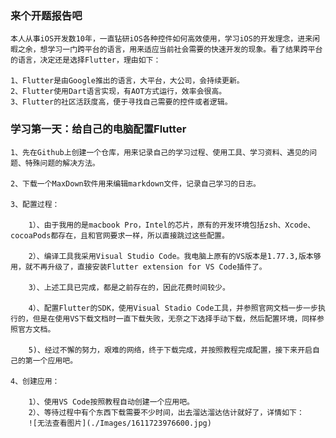 ### 来个开题报告吧

	本人从事iOS开发数10年，一直钻研iOS各种控件如何高效使用，学习iOS的开发理念，进来闲暇之余，想学习一门跨平台的语言，用来适应当前社会需要的快速开发的现象。看了结果跨平台的语言，决定还是选择Flutter，理由如下：

	1、Flutter是由Google推出的语言，大平台，大公司，会持续更新。
	2、Flutter使用Dart语言实现，有AOT方式运行，效率会很高。
	3、Flutter的社区活跃度高，便于寻找自己需要的控件或者逻辑。


### 学习第一天：给自己的电脑配置Flutter

	1、先在Github上创建一个仓库，用来记录自己的学习过程、使用工具、学习资料、遇见的问题、特殊问题的解决方法。
	
	2、下载一个MaxDown软件用来编辑markdown文件，记录自己学习的日志。
	
	3、配置过程：
		
		1）、由于我用的是macbook Pro，Intel的芯片，原有的开发环境包括zsh、Xcode、cocoaPods都存在，且和官网要求一样，所以直接跳过这些配置。		
		
		2）、编译工具我采用Visual Studio Code。我电脑上原有的VS版本是1.77.3,版本够用，就不再升级了，直接安装Flutter extension for VS Code插件了。
		
		3）、上述工具已完成，都是之前存在的，因此花费时间较少。
		
		4）、配置Flutter的SDK，使用Visual Stadio Code工具，并参照官网文档一步一步执行的，但是在使用VS下载文档时一直下载失败，无奈之下选择手动下载，然后配置环境，同样参照官方文档。
		
		5)、经过不懈的努力，艰难的网络，终于下载完成，并按照教程完成配置，接下来开启自己的第一个应用吧。
		
	4、创建应用：
		
		1）、使用VS Code按照教程自动创建一个应用吧。
		2）、等待过程中有个东西下载需要不少时间，出去溜达溜达估计就好了，详情如下：
		![无法查看图片](./Images/1611723976600.jpg)
		
		
		
		
		
		
		
		
		
		
		
		
		
		
		
		
		
		
		